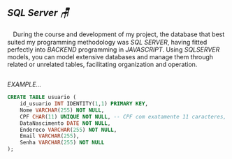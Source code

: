 ## *SQL Server 🪑* 

ㅤDuring the course and development of my project, the database that best suited my programming methodology was *SQL SERVER*, having fitted perfectly into *BACKEND* programming in *JAVASCRIPT*. Using *SQLSERVER* models, you can model extensive databases and manage them through related or unrelated tables, facilitating organization and operation.
##
*EXAMPLE...*
```SQL
CREATE TABLE usuario (
    id_usuario INT IDENTITY(1,1) PRIMARY KEY,
    Nome VARCHAR(255) NOT NULL,
    CPF CHAR(11) UNIQUE NOT NULL, -- CPF com exatamente 11 caracteres, apenas números
    DataNascimento DATE NOT NULL,
    Endereco VARCHAR(255) NOT NULL,
    Email VARCHAR(255),
    Senha VARCHAR(255) NOT NULL
);
```

